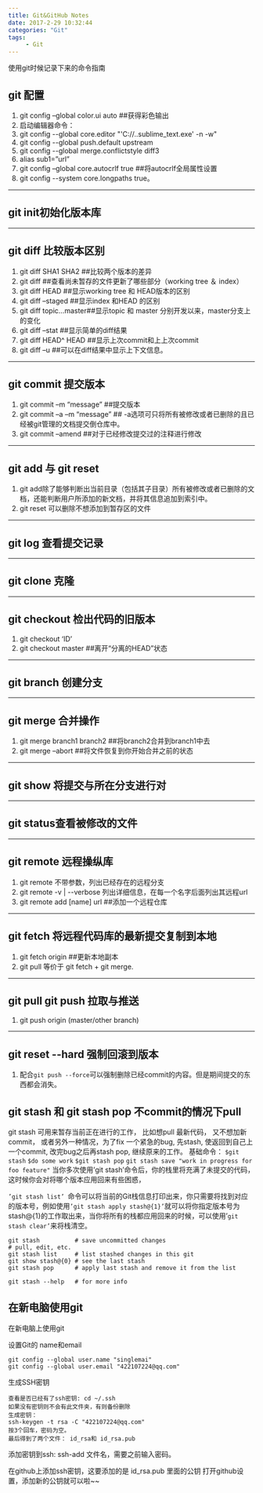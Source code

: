 ```yaml
---
title: Git&GitHub Notes
date: 2017-2-29 10:32:44
categories: "Git"
tags:
     - Git
---
```

使用git时候记录下来的命令指南
<!-- more -->

## git 配置
1. git config –global color.ui auto ##获得彩色输出
2. 启动编辑器命令：
  1. git config --global core.editor "'C://..sublime_text.exe' -n -w"
  2. git config --global push.default upstream
  3. git config --global merge.conflictstyle diff3
  4. alias sub1=”url”
  3. git config –global core.autocrlf true ##将autocrlf全局属性设置
4. git config --system core.longpaths true。

---
## git init初始化版本库

---
## git diff 比较版本区别
1. git diff SHA1 SHA2 ##比较两个版本的差异
2. git diff  ##查看尚未暂存的文件更新了哪些部分（working tree ＆ index）
3. git diff HEAD ##显示working tree 和 HEAD版本的区别
4. git diff –staged ##显示index 和HEAD 的区别
5. git diff topic…master##显示topic 和 master 分别开发以来，master分支上的变化
6. git diff –stat ##显示简单的diff结果
7. git diff HEAD^ HEAD ##显示上次commit和上上次commit
8. git diff –u ##可以在diff结果中显示上下文信息。

---
## git commit 提交版本
1. git commit –m “message” ##提交版本
2. git commit –a –m “message”  ## -a选项可只将所有被修改或者已删除的且已经被git管理的文档提交倒仓库中。
3. git commit –amend ##对于已经修改提交过的注释进行修改

---
## git add 与 git reset
1. git add除了能够判断出当前目录（包括其子目录）所有被修改或者已删除的文档，还能判断用户所添加的新文档，并将其信息追加到索引中。
2. git reset 可以删除不想添加到暂存区的文件

---
## git log 查看提交记录

---
## git clone 克隆

---
## git checkout 检出代码的旧版本
1. git checkout ‘ID’
2. git checkout master ##离开“分离的HEAD”状态

---
## git branch 创建分支

---
## git merge 合并操作
1. git merge branch1 branch2 ##将branch2合并到branch1中去
2. git merge –abort ##将文件恢复到你开始合并之前的状态

---
## git show 将提交与所在分支进行对

---
## git status查看被修改的文件

---
## git remote 远程操纵库
1. git remote 不带参数，列出已经存在的远程分支
2. git remote -v | --verbose 列出详细信息，在每一个名字后面列出其远程url
3. git remote add [name] url	##添加一个远程仓库

---
## git fetch 将远程代码库的最新提交复制到本地
1. git fetch origin ##更新本地副本
2. git pull 等价于 git fetch + git merge.

---
## git pull git push 拉取与推送
1. git push origin (master/other branch)

---
## git reset --hard 强制回滚到版本
1. 配合`git push --force`可以强制删除已经commit的内容。但是期间提交的东西都会消失。

## git stash 和 git stash pop 不commit的情况下pull
git stash 可用来暂存当前正在进行的工作， 比如想pull 最新代码， 又不想加新commit， 或者另外一种情况，为了fix 一个紧急的bug,  先stash, 使返回到自己上一个commit, 改完bug之后再stash pop, 继续原来的工作。
基础命令：
`$git stash`
`$do some work`
`$git stash pop`
`git stash save "work in progress for foo feature"`
当你多次使用’git stash’命令后，你的栈里将充满了未提交的代码，这时候你会对将哪个版本应用回来有些困惑，

`’git stash list’ `命令可以将当前的Git栈信息打印出来，你只需要将找到对应的版本号，例如使用`’git stash apply stash@{1}’`就可以将你指定版本号为stash@{1}的工作取出来，当你将所有的栈都应用回来的时候，可以使用’`git stash clear’`来将栈清空。
```
git stash          # save uncommitted changes
# pull, edit, etc.
git stash list     # list stashed changes in this git
git show stash@{0} # see the last stash
git stash pop      # apply last stash and remove it from the list

git stash --help   # for more info
```

## 在新电脑使用git
在新电脑上使用git

设置Git的 name和email
```
git config --global user.name "singlemai"
git config --global user.email "422107224@qq.com"
```
生成SSH密钥
```
查看是否已经有了ssh密钥: cd ~/.ssh
如果没有密钥则不会有此文件夹，有则备份删除
生成密钥：
ssh-keygen -t rsa -C "422107224@qq.com"
按3个回车，密码为空。
最后得到了两个文件： id_rsa和 id_rsa.pub
```
添加密钥到ssh: ssh-add 文件名，需要之前输入密码。

在github上添加ssh密钥，这要添加的是 id_rsa.pub 里面的公钥
打开github设置，添加新的公钥就可以啦~~
